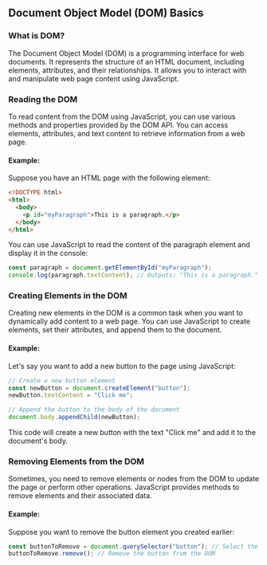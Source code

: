 ## Document Object Model (DOM) Basics

### What is DOM?
The Document Object Model (DOM) is a programming interface for web documents. It represents the structure of an HTML document, including elements, attributes, and their relationships. It allows you to interact with and manipulate web page content using JavaScript.

### Reading the DOM
To read content from the DOM using JavaScript, you can use various methods and properties provided by the DOM API. You can access elements, attributes, and text content to retrieve information from a web page.

#### Example:
Suppose you have an HTML page with the following element:
```html
<!DOCTYPE html>
<html>
  <body>
    <p id="myParagraph">This is a paragraph.</p>
  </body>
</html>
```

You can use JavaScript to read the content of the paragraph element and display it in the console:
```javascript
const paragraph = document.getElementById("myParagraph");
console.log(paragraph.textContent); // Outputs: "This is a paragraph."
```

### Creating Elements in the DOM
Creating new elements in the DOM is a common task when you want to dynamically add content to a web page. You can use JavaScript to create elements, set their attributes, and append them to the document.

#### Example:
Let's say you want to add a new button to the page using JavaScript:
```javascript
// Create a new button element
const newButton = document.createElement("button");
newButton.textContent = "Click me";

// Append the button to the body of the document
document.body.appendChild(newButton);
```

This code will create a new button with the text "Click me" and add it to the document's body.

### Removing Elements from the DOM
Sometimes, you need to remove elements or nodes from the DOM to update the page or perform other operations. JavaScript provides methods to remove elements and their associated data.

#### Example:
Suppose you want to remove the button element you created earlier:
```javascript
const buttonToRemove = document.querySelector("button"); // Select the button
buttonToRemove.remove(); // Remove the button from the DOM
```